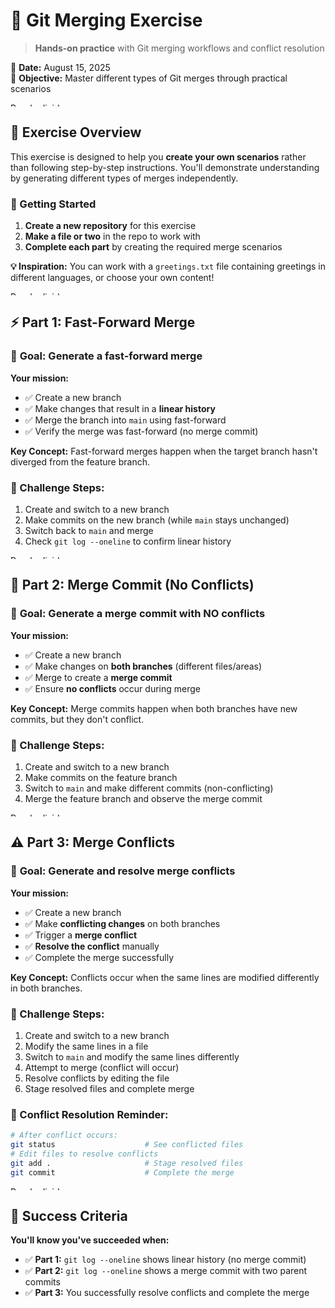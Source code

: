 # 🔀 Git Merging Exercise

> **Hands-on practice** with Git merging workflows and conflict resolution

📅 **Date:** August 15, 2025  
🎯 **Objective:** Master different types of Git merges through practical scenarios

<img src="../purple-divisor.svg" width="100%" height="6" alt="Purple divider">

## 📝 Exercise Overview

This exercise is designed to help you **create your own scenarios** rather than following step-by-step instructions. You'll demonstrate understanding by generating different types of merges independently.

### 🚀 Getting Started

1. **Create a new repository** for this exercise
2. **Make a file or two** in the repo to work with
3. **Complete each part** by creating the required merge scenarios

**💡 Inspiration:** You can work with a `greetings.txt` file containing greetings in different languages, or choose your own content!

<img src="../purple-divisor.svg" width="100%" height="6" alt="Purple divider">

## ⚡ Part 1: Fast-Forward Merge

### 🎯 **Goal:** Generate a fast-forward merge

**Your mission:**
- ✅ Create a new branch
- ✅ Make changes that result in a **linear history**
- ✅ Merge the branch into `main` using fast-forward
- ✅ Verify the merge was fast-forward (no merge commit)

**Key Concept:** Fast-forward merges happen when the target branch hasn't diverged from the feature branch.

### 🧪 Challenge Steps:
1. Create and switch to a new branch
2. Make commits on the new branch (while `main` stays unchanged)
3. Switch back to `main` and merge
4. Check `git log --oneline` to confirm linear history

<img src="../purple-divisor.svg" width="100%" height="6" alt="Purple divider">

## 🔗 Part 2: Merge Commit (No Conflicts)

### 🎯 **Goal:** Generate a merge commit with NO conflicts

**Your mission:**
- ✅ Create a new branch
- ✅ Make changes on **both branches** (different files/areas)
- ✅ Merge to create a **merge commit**
- ✅ Ensure **no conflicts** occur during merge

**Key Concept:** Merge commits happen when both branches have new commits, but they don't conflict.

### 🧪 Challenge Steps:
1. Create and switch to a new branch
2. Make commits on the feature branch
3. Switch to `main` and make different commits (non-conflicting)
4. Merge the feature branch and observe the merge commit

<img src="../purple-divisor.svg" width="100%" height="6" alt="Purple divider">

## ⚠️ Part 3: Merge Conflicts

### 🎯 **Goal:** Generate and resolve merge conflicts

**Your mission:**
- ✅ Create a new branch
- ✅ Make **conflicting changes** on both branches
- ✅ Trigger a **merge conflict**
- ✅ **Resolve the conflict** manually
- ✅ Complete the merge successfully

**Key Concept:** Conflicts occur when the same lines are modified differently in both branches.

### 🧪 Challenge Steps:
1. Create and switch to a new branch
2. Modify the same lines in a file
3. Switch to `main` and modify the same lines differently
4. Attempt to merge (conflict will occur)
5. Resolve conflicts by editing the file
6. Stage resolved files and complete merge

### 🔧 Conflict Resolution Reminder:
```bash
# After conflict occurs:
git status                    # See conflicted files
# Edit files to resolve conflicts
git add .                     # Stage resolved files
git commit                    # Complete the merge
```

<img src="../purple-divisor.svg" width="100%" height="6" alt="Purple divider">

## 🎯 Success Criteria

**You'll know you've succeeded when:**
- ✅ **Part 1:** `git log --oneline` shows linear history (no merge commit)
- ✅ **Part 2:** `git log --oneline` shows a merge commit with two parent commits
- ✅ **Part 3:** You successfully resolve conflicts and complete the merge